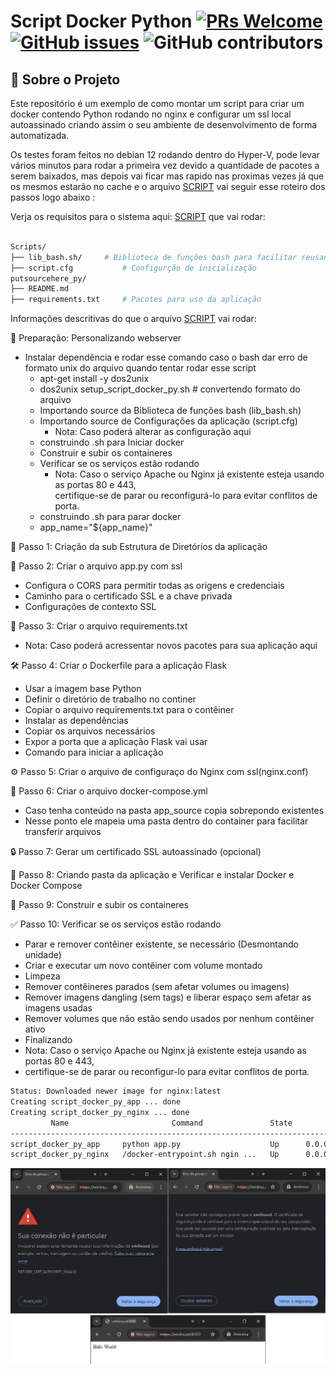 
# Script Docker Python [![PRs Welcome](https://img.shields.io/badge/PRs-welcome-brightgreen.svg?style=flat-square)](http://makeapullrequest.com) [![GitHub issues](https://img.shields.io/github/issues/fabiuniz/repo.svg)](https://github.com/fabiuniz/repo/issues) ![GitHub contributors](https://img.shields.io/github/contributors/fabiuniz/repo.svg)

## 🚀 Sobre o Projeto
Este repositório é um exemplo de como montar um script para criar um docker contendo Python rodando no nginx e configurar um ssl local autoassinado criando assim o seu ambiente de desenvolvimento de forma automatizada.



Os testes foram feitos no debian 12 rodando dentro do Hyper-V, pode levar vários minutos para rodar a primeira vez devido a quantidade de pacotes a serem baixados, mas depois vai ficar mas rapido nas proximas vezes já que os mesmos estarão no cache  e o arquivo [SCRIPT](setup_script_launcher_py.sh) vai seguir esse roteiro dos passos logo abaixo :


Verja os requisitos para o sistema aqui: [SCRIPT](../) que vai rodar:

```bash

Scripts/
├── lib_bash.sh/     # Biblioteca de funções bash para facilitar reusando rotinas
├── script.cfg           # Configurção de inicialização 
putsourcehere_py/
├── README.md
├── requirements.txt     # Pacotes para uso da aplicação

```

Informações descritivas do que o arquivo [SCRIPT](../setup_script_launcher_py.sh) vai rodar:

🐋 Preparação: Personalizando webserver
- Instalar dependência e rodar esse comando caso o bash dar erro de formato unix do arquivo quando tentar rodar esse script <br>
  - apt-get install -y dos2unix <br>
  - dos2unix setup_script_docker_py.sh # convertendo formato do arquivo <br>
  - Importando  source da Biblioteca de funções bash (lib_bash.sh)
  - Importando source de Configurações da aplicação (script.cfg)
    - Nota: Caso poderá alterar as configuração aqui <br>
  - construindo .sh para Iniciar docker <br>
  - Construir e subir os containeres <br>
  - Verificar se os serviços estão rodando <br>
    - Nota: Caso o serviço Apache ou Nginx já existente esteja usando as portas 80 e 443, <br>
  certifique-se de parar ou reconfigurá-lo para evitar conflitos de porta. <br>
  - construindo .sh para parar docker <br>
  - app_name="${app_name}"

📁 Passo 1: Criação da sub Estrutura de Diretórios da aplicação <br>

📝 Passo 2: Criar o arquivo app.py com ssl <br>
- Configura o CORS para permitir todas as origens e credenciais <br>
- Caminho para o certificado SSL e a chave privada <br>
- Configurações de contexto SSL <br>

📄 Passo 3: Criar o arquivo requirements.txt <br>
- Nota: Caso poderá acressentar novos pacotes para sua aplicação aqui <br>

🛠️ Passo 4: Criar o Dockerfile para a aplicação Flask <br>
- Usar a imagem base Python <br>
- Definir o diretório de trabalho no continer <br>
- Copiar o arquivo requirements.txt para o contêiner <br>
- Instalar as dependências <br>
- Copiar os arquivos necessários <br>
- Expor a porta que a aplicação Flask vai usar <br>
- Comando para iniciar a aplicação <br>

⚙️ Passo 5: Criar o arquivo de configuraço do Nginx com ssl(nginx.conf) <br>

🧩 Passo 6: Criar o arquivo docker-compose.yml <br>
- Caso tenha conteúdo na pasta app_source copia sobrepondo existentes <br>
- Nesse ponto ele mapeia uma pasta dentro do container para facilitar transferir arquivos <br>

🔒 Passo 7: Gerar um certificado SSL autoassinado (opcional) <br>

🐋 Passo 8: Criando pasta da aplicação e Verificar e instalar Docker e Docker Compose <br>

🚀 Passo 9: Construir e subir os containeres <br>

✅ Passo 10: Verificar se os serviços estão rodando <br>
- Parar e remover contêiner existente, se necessário (Desmontando unidade) <br>
- Criar e executar um novo contêiner com volume montado <br>
- Limpeza <br>
- Remover contêineres parados (sem afetar volumes ou imagens) <br>
- Remover imagens dangling (sem tags) e liberar espaço sem afetar as imagens usadas <br>
- Remover volumes que não estão sendo usados por nenhum contêiner ativo <br>
- Finalizando <br>
- Nota: Caso o serviço Apache ou Nginx já existente esteja usando as portas 80 e 443, <br>
- certifique-se de parar ou reconfigur-lo para evitar conflitos de porta. <br>

```bash
Status: Downloaded newer image for nginx:latest
Creating script_docker_py_app ... done
Creating script_docker_py_nginx ... done
         Name                       Command               State                                   Ports
----------------------------------------------------------------------------------------------------------------------------------------
script_docker_py_app     python app.py                    Up      0.0.0.0:8000->8000/tcp,:::8000->8000/tcp
script_docker_py_nginx   /docker-entrypoint.sh ngin ...   Up      0.0.0.0:443->443/tcp,:::443->443/tcp, 0.0.0.0:80->80/tcp,:::80->80/tcp
```
![Web Site](../images/website.png)